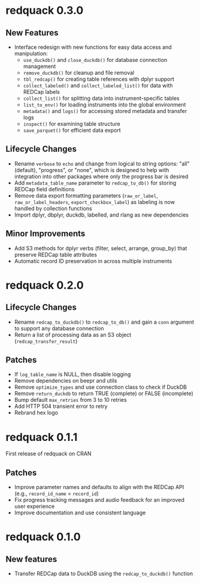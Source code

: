 # redquack 0.3.0

## New Features
* Interface redesign with new functions for easy data access and manipulation:
  - `use_duckdb()` and `close_duckdb()` for database connection management
  - `remove_duckdb()` for cleanup and file removal
  - `tbl_redcap()` for creating table references with dplyr support
  - `collect_labeled()` and `collect_labeled_list()` for data with REDCap labels
  - `collect_list()` for splitting data into instrument-specific tables
  - `list_to_env()` for loading instruments into the global environment
  - `metadata()` and `logs()` for accessing stored metadata and transfer logs
  - `inspect()` for examining table structure
  - `save_parquet()` for efficient data export

## Lifecycle Changes
* Rename `verbose` to `echo` and change from logical to string options: "all" (default), "progress", or "none", which is designed to help with integration into other packages where only the progress bar is desired
* Add `metadata_table_name` parameter to `redcap_to_db()` for storing REDCap field definitions
* Remove data export formatting parameters (`raw_or_label`, `raw_or_label_headers`, `export_checkbox_label`) as labeling is now handled by collection functions
* Import dplyr, dbplyr, duckdb, labelled, and rlang as new dependencies

## Minor Improvements
* Add S3 methods for dplyr verbs (filter, select, arrange, group_by) that preserve REDCap table attributes
* Automatic record ID preservation in across multiple instruments

# redquack 0.2.0

## Lifecycle Changes
* Rename `redcap_to_duckdb()` to `redcap_to_db()` and gain a `conn` argument to support any database connection
* Return a list of processing data as an S3 object (`redcap_transfer_result`) 

## Patches
* If `log_table_name` is NULL, then disable logging
* Remove dependencies on beepr and utils
* Remove `optimize_types` and use connection class to check if DuckDB
* Remove `return_duckdb` to return TRUE (complete) or FALSE (incomplete)
* Bump default `max_retries` from 3 to 10 retries
* Add HTTP 504 transient error to retry
* Rebrand hex logo

# redquack 0.1.1
First release of redquack on CRAN

## Patches
* Improve parameter names and defaults to align with the REDCap API (e.g., `record_id_name` = `record_id`)
* Fix progress tracking messages and audio feedback for an improved user experience
* Improve documentation and use consistent language

# redquack 0.1.0

## New features
* Transfer REDCap data to DuckDB using the `redcap_to_duckdb()` function
